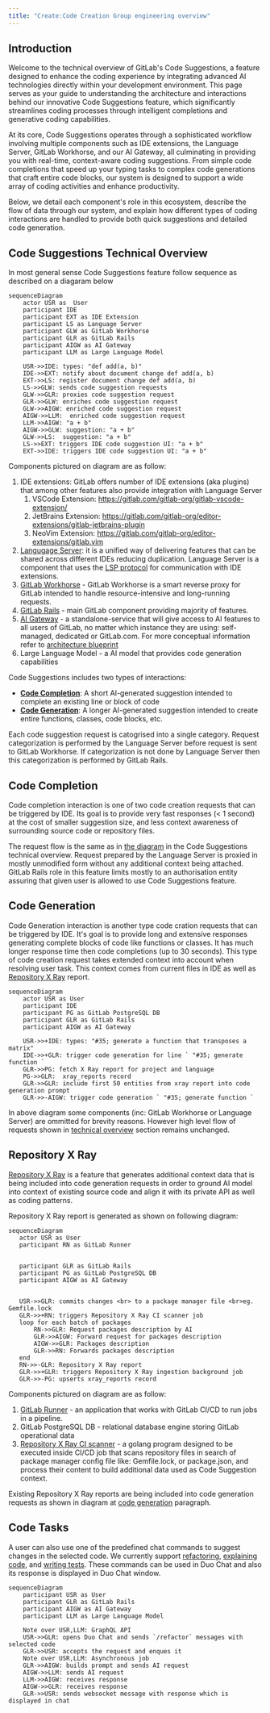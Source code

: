 ```yaml
---
title: "Create:Code Creation Group engineering overview"
---
```


## Introduction

Welcome to the technical overview of GitLab's Code Suggestions, a feature designed to enhance the coding experience by integrating advanced AI technologies directly within your development environment. This page serves as your guide to understanding the architecture and interactions behind our innovative Code Suggestions feature, which significantly streamlines coding processes through intelligent completions and generative coding capabilities.

At its core, Code Suggestions operates through a sophisticated workflow involving multiple components such as IDE extensions, the Language Server, GitLab Workhorse, and our AI Gateway, all culminating in providing you with real-time, context-aware coding suggestions. From simple code completions that speed up your typing tasks to complex code generations that craft entire code blocks, our system is designed to support a wide array of coding activities and enhance productivity.

Below, we detail each component's role in this ecosystem, describe the flow of data through our system, and explain how different types of coding interactions are handled to provide both quick suggestions and detailed code generation.

## Code Suggestions Technical Overview


In most general sense Code Suggestions feature follow sequence as described on a diagaram below

```mermaid
sequenceDiagram
    actor USR as  User
    participant IDE
    participant EXT as IDE Extension
    participant LS as Language Server
    participant GLW as GitLab Workhorse
    participant GLR as GitLab Rails
    participant AIGW as AI Gateway
    participant LLM as Large Language Model

    USR->>IDE: types: "def add(a, b)"
    IDE->>EXT: notify about document change def add(a, b)
    EXT->>LS: register document change def add(a, b)
    LS->>GLW: sends code suggestion requests
    GLW->>GLR: proxies code suggestion request
    GLR->>GLW: enriches code suggestion request
    GLW->>AIGW: enriched code suggestion request
    AIGW->>LLM:  enriched code suggestion request
    LLM->>AIGW: "a + b"
    AIGW->>GLW: suggestion: "a + b"
    GLW->>LS:  suggestion: "a + b"
    LS->>EXT: triggers IDE code suggestion UI: "a + b"
    EXT->>IDE: triggers IDE code suggestion UI: "a + b"
```

Components pictured on diagram are as follow:

1. IDE extensions: GitLab offers number of IDE extensions (aka plugins) that among other features also provide integration with Language Server
   1. VSCode Extension: https://gitlab.com/gitlab-org/gitlab-vscode-extension/
   1. JetBrains Extension: https://gitlab.com/gitlab-org/editor-extensions/gitlab-jetbrains-plugin
   1. NeoVim Extension: https://gitlab.com/gitlab-org/editor-extensions/gitlab.vim
1. [Langugage Server](https://gitlab.com/gitlab-org/editor-extensions/gitlab-lsp): it is a unified way of delivering features that can be shared across different IDEs reducing duplication. Language Server is a component that uses the [LSP protocol](https://microsoft.github.io/language-server-protocol) for communication with IDE extensions. 
1. [GitLab Workhorse](https://docs.gitlab.com/ee/development/workhorse/) - GitLab Workhorse is a smart reverse proxy for GitLab intended to handle resource-intensive and long-running requests.
1. [GitLab Rails](https://gitlab.com/gitlab-org/gitlab) - main GitLab component providing majority of features.
1. [AI Gateway](https://gitlab.com/gitlab-org/modelops/applied-ml/code-suggestions/ai-assist) - a standalone-service that will give access to AI features to all users of GitLab, no matter which instance they are using: self-managed, dedicated or GitLab.com. For more conceptual information refer to [architecture blueprint](https://docs.gitlab.com/ee/architecture/blueprints/ai_gateway/index.html)
1. Large Language Model - a AI model that provides code generation capabilities


Code Suggestions includes two types of interactions:
   - **[Code Completion](#code-completion)**: A short AI-generated suggestion intended to complete an existing line or block of code
   - **[Code Generation](#code-generation)**: A longer AI-generated suggestion intended to create entire functions, classes, code blocks, etc.

Each code suggestion request is catogrised into a single category. Request categorization is performed by the Language Server before request is sent to GitLab Workhorse. If categorization is not done by Language Server then this categorization is performed by GitLab Rails.

## Code Completion

Code completion interaction is one of two code creation requests that can be triggered by IDE. Its goal is to provide very fast responses (< 1 second) 
at the cost of smaller suggestion size, and less context awareness of surrounding source code or repository files.

The request flow is the same as in [the diagram](#code-suggestions-technical-overview) in the Code Suggestions technical overview.
Request prepared by the Language Server is proxied in mostly unmodified form without any additional context being attached. GitLab Rails role in this feature limits mostly to an authorisation entity assuring that given user is allowed to use Code Suggestions feature.

## Code Generation

Code Generation interaction is another type code cration requests that can be triggered by IDE. It's goal is to provide long and extensive responses generating
complete blocks of code like functions or classes. It has much longer response time then code completions (up to 30 seconds). This type of code creation request
takes extended context into account when resolving user task. This context comes from current files in IDE as well as [Repository X Ray](https://docs.gitlab.com/ee/user/project/repository/code_suggestions/repository_xray.html) report. 

```mermaid
sequenceDiagram
    actor USR as User
    participant IDE
    participant PG as GitLab PostgreSQL DB
    participant GLR as GitLab Rails
    participant AIGW as AI Gateway

    USR->>+IDE: types: "#35; generate a function that transposes a matrix"
    IDE->>+GLR: trigger code generation for line ` "#35; generate function `
    GLR->>PG: fetch X Ray report for project and language
    PG->>GLR:  xray_reports record
    GLR->>GLR: include first 50 entities from xray report into code generation prompt
    GLR->>-AIGW: trigger code generation ` "#35; generate function `
```

In above diagram some components (inc: GitLab Workhorse or Language Server) are ommitted for brevity reasons. However high level flow of requests shown in [technical overview](#code-creation-features-technical-overview) section
remains unchanged.

## Repository X Ray

[Repository X Ray](https://docs.gitlab.com/ee/user/project/repository/code_suggestions/repository_xray.html) is a feature that generates additional context data that is being included into code generation requests 
in order to ground AI model into context of existing source code and align it with its private API as well as coding patterns. 

Repository X Ray report is generated as shown on following diagram:

```mermaid
sequenceDiagram
   actor USR as User
   participant RN as GitLab Runner


   participant GLR as GitLab Rails
   participant PG as GitLab PostgreSQL DB
   participant AIGW as AI Gateway


   USR->>GLR: commits changes <br> to a package manager file <br>eg. Gemfile.lock
   GLR->>+RN: triggers Repository X Ray CI scanner job
   loop for each batch of packages
       RN->>GLR: Request packages description by AI
       GLR->>AIGW: Forward request for packages description
       AIGW->>GLR: Packages description
       GLR->>RN: Forwards packages description
   end
   RN->>-GLR: Repository X Ray report
   GLR->>+GLR: triggers Repository X Ray ingestion background job
   GLR->>-PG: upserts xray_reports record
```

Components pictured on diagram are as follow:

1. [GitLab Runner](https://docs.gitlab.com/runner/) - an application that works with GitLab CI/CD to run jobs in a pipeline.
1. GitLab PostgreSQL DB - relational database engine storing GitLab operational data
1. [Repository X Ray CI scanner](https://gitlab.com/gitlab-org/code-creation/repository-x-ray) - a golang program designed to be executed inside CI/CD job that scans repository files in search of package manager config file like: Gemfile.lock, or package.json, and process their content to build additional data used as Code Suggestion context.

Existing Repository X Ray reports are being included into code generation requests as shown in diagram at [code generation](#code-generation) paragraph.

## Code Tasks

A user can also use one of the predefined chat commands to suggest changes in the selected code. 
We currently support [refactoring](https://docs.gitlab.com/ee/user/gitlab_duo_chat.html#refactor-code-in-the-ide), 
[explaining code](https://docs.gitlab.com/ee/user/gitlab_duo_chat.html#explain-code-in-the-ide), 
and [writing tests](https://docs.gitlab.com/ee/user/gitlab_duo_chat.html#write-tests-in-the-ide). 
These commands can be used in Duo Chat and also its response is displayed in Duo Chat window.

```mermaid
sequenceDiagram
    participant USR as User
    participant GLR as GitLab Rails
    participant AIGW as AI Gateway
    participant LLM as Large Language Model

    Note over USR,LLM: GraphQL API
    USR->>GLR: opens Duo Chat and sends `/refactor` messages with selected code
    GLR->>USR: accepts the request and enques it
    Note over USR,LLM: Asynchronous job
    GLR->>AIGW: builds prompt and sends AI request
    AIGW->>LLM: sends AI request
    LLM->>AIGW: receives response
    AIGW->>GLR: receives response
    GLR->>USR: sends websocket message with response which is displayed in chat
```

